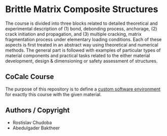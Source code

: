 # Brittle Matrix Composite Structures

The course is divided into three blocks related to detailed theoretical and experimental description of (1) bond, debonding process, anchorage, (2) crack initiation and propagation, and (3) multiple cracking, matrix fragmentation process under elementary loading conditions. Each of these aspects is first treated in an abstract way using theoretical and numerical methods. The general part is followed with examples of particular types of material components and practical tasks related to the either material development, design & dimensioning or safety assessment of structures.

## CoCalc Course

The purpose of this repository is to define a [custom software environment](https://doc.cocalc.com/software.html#custom-environments) for exactly this course with the given material.

## Authors / Copyright
* Rostislav Chudoba
* Abedulgader Baktheer

